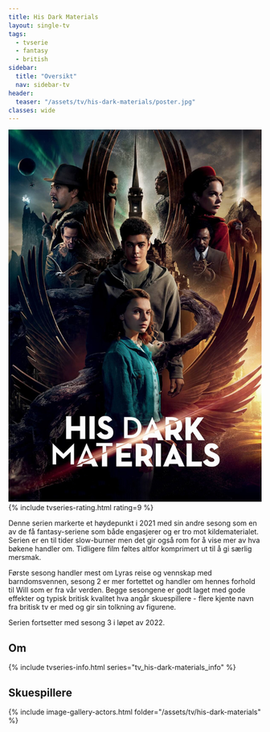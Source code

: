 ```yaml
---
title: His Dark Materials
layout: single-tv
tags: 
  - tvserie 
  - fantasy 
  - british
sidebar:
  title: "Oversikt"
  nav: sidebar-tv
header:
  teaser: "/assets/tv/his-dark-materials/poster.jpg"
classes: wide
---
```

<a href="/assets/tv/his-dark-materials/poster.jpg">
    <img src="/assets/tv/his-dark-materials/poster.jpg" alt="His Dark Materials" class="left-align" />
</a>
{% include tvseries-rating.html rating=9 %}

Denne serien markerte et høydepunkt i 2021 med sin andre sesong som en av de få fantasy-seriene som både engasjerer og er tro mot kildematerialet. Serien er en til tider slow-burner men det gir også rom for å vise mer av hva bøkene handler om. Tidligere film føltes altfor komprimert ut til å gi særlig mersmak. 

Første sesong handler mest om Lyras reise og vennskap med barndomsvennen, sesong 2 er mer fortettet og handler om hennes forhold til Will som er fra vår verden. Begge sesongene er godt laget med gode effekter og typisk britisk kvalitet hva angår skuespillere - flere kjente navn fra britisk tv er med og gir sin tolkning av figurene.

Serien fortsetter med sesong 3 i løpet av 2022.
<br style="clear: both;">
## Om
{% include tvseries-info.html series="tv_his-dark-materials_info" %}
## Skuespillere
{% include image-gallery-actors.html folder="/assets/tv/his-dark-materials" %}


